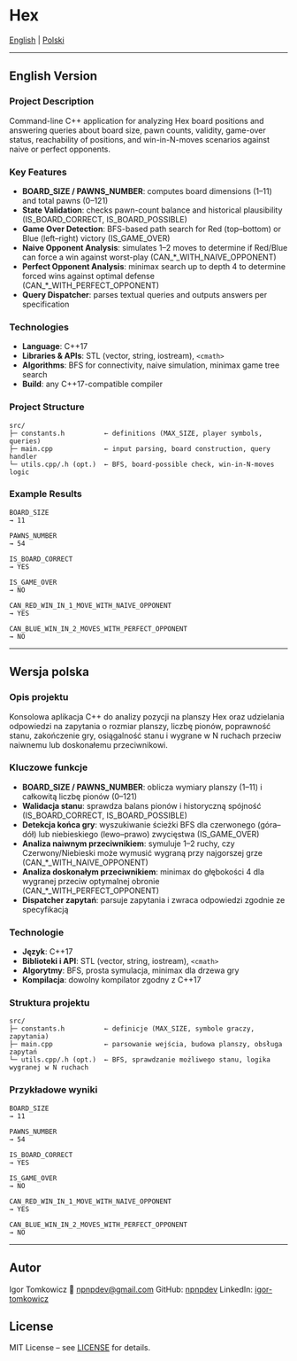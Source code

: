 # Hex

[English](#english-version) | [Polski](#wersja-polska)

---

## English Version

### Project Description

Command-line C++ application for analyzing Hex board positions and answering queries about board size, pawn counts, validity, game-over status, reachability of positions, and win-in-N-moves scenarios against naive or perfect opponents.

### Key Features

* **BOARD\_SIZE / PAWNS\_NUMBER**: computes board dimensions (1–11) and total pawns (0–121)
* **State Validation**: checks pawn-count balance and historical plausibility (IS\_BOARD\_CORRECT, IS\_BOARD\_POSSIBLE)
* **Game Over Detection**: BFS-based path search for Red (top–bottom) or Blue (left–right) victory (IS\_GAME\_OVER)
* **Naive Opponent Analysis**: simulates 1–2 moves to determine if Red/Blue can force a win against worst-play (CAN\_\*\_WITH\_NAIVE\_OPPONENT)
* **Perfect Opponent Analysis**: minimax search up to depth 4 to determine forced wins against optimal defense (CAN\_\*\_WITH\_PERFECT\_OPPONENT)
* **Query Dispatcher**: parses textual queries and outputs answers per specification

### Technologies

* **Language**: C++17
* **Libraries & APIs**: STL (vector, string, iostream), `<cmath>`
* **Algorithms**: BFS for connectivity, naive simulation, minimax game tree search
* **Build**: any C++17-compatible compiler

### Project Structure

```text
src/
├─ constants.h          ← definitions (MAX_SIZE, player symbols, queries)
├─ main.cpp             ← input parsing, board construction, query handler
└─ utils.cpp/.h (opt.)  ← BFS, board-possible check, win-in-N-moves logic
```

### Example Results

```text
BOARD_SIZE
→ 11

PAWNS_NUMBER
→ 54

IS_BOARD_CORRECT
→ YES

IS_GAME_OVER
→ NO

CAN_RED_WIN_IN_1_MOVE_WITH_NAIVE_OPPONENT
→ YES

CAN_BLUE_WIN_IN_2_MOVES_WITH_PERFECT_OPPONENT
→ NO
```

---

## Wersja polska

### Opis projektu

Konsolowa aplikacja C++ do analizy pozycji na planszy Hex oraz udzielania odpowiedzi na zapytania o rozmiar planszy, liczbę pionów, poprawność stanu, zakończenie gry, osiągalność stanu i wygrane w N ruchach przeciw naiwnemu lub doskonałemu przeciwnikowi.

### Kluczowe funkcje

* **BOARD\_SIZE / PAWNS\_NUMBER**: oblicza wymiary planszy (1–11) i całkowitą liczbę pionów (0–121)
* **Walidacja stanu**: sprawdza balans pionów i historyczną spójność (IS\_BOARD\_CORRECT, IS\_BOARD\_POSSIBLE)
* **Detekcja końca gry**: wyszukiwanie ścieżki BFS dla czerwonego (góra–dół) lub niebieskiego (lewo–prawo) zwycięstwa (IS\_GAME\_OVER)
* **Analiza naiwnym przeciwnikiem**: symuluje 1–2 ruchy, czy Czerwony/Niebieski może wymusić wygraną przy najgorszej grze (CAN\_\*\_WITH\_NAIVE\_OPPONENT)
* **Analiza doskonałym przeciwnikiem**: minimax do głębokości 4 dla wygranej przeciw optymalnej obronie (CAN\_\*\_WITH\_PERFECT\_OPPONENT)
* **Dispatcher zapytań**: parsuje zapytania i zwraca odpowiedzi zgodnie ze specyfikacją

### Technologie

* **Język**: C++17
* **Biblioteki i API**: STL (vector, string, iostream), `<cmath>`
* **Algorytmy**: BFS, prosta symulacja, minimax dla drzewa gry
* **Kompilacja**: dowolny kompilator zgodny z C++17

### Struktura projektu

```text
src/
├─ constants.h          ← definicje (MAX_SIZE, symbole graczy, zapytania)
├─ main.cpp             ← parsowanie wejścia, budowa planszy, obsługa zapytań
└─ utils.cpp/.h (opt.)  ← BFS, sprawdzanie możliwego stanu, logika wygranej w N ruchach
```

### Przykładowe wyniki

```text
BOARD_SIZE
→ 11

PAWNS_NUMBER
→ 54

IS_BOARD_CORRECT
→ YES

IS_GAME_OVER
→ NO

CAN_RED_WIN_IN_1_MOVE_WITH_NAIVE_OPPONENT
→ YES

CAN_BLUE_WIN_IN_2_MOVES_WITH_PERFECT_OPPONENT
→ NO
```

---

## Autor

Igor Tomkowicz
📧 [npnpdev@gmail.com](mailto:npnpdev@gmail.com)
GitHub: [npnpdev](https://github.com/npnpdev)
LinkedIn: [igor-tomkowicz](https://www.linkedin.com/in/igor-tomkowicz-a5760b358/)

## License

MIT License – see [LICENSE](LICENSE) for details.

